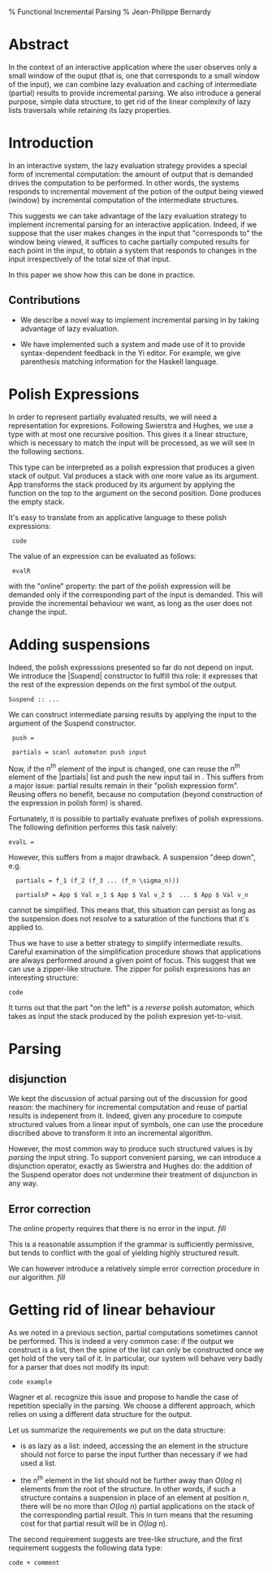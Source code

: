 % Functional Incremental Parsing 
% Jean-Philippe Bernardy

# Abstract

In the context of an interactive application where the user observes only a
small window of the ouput (that is, one that corresponds to a small window of
the input), we can combine lazy evaluation and caching of intermediate (partial)
results to provide incremental parsing. We also introduce a general purpose,
simple data structure, to get rid of the linear complexity of lazy lists
traversals while retaining its lazy properties.

# Introduction

In an interactive system, the lazy evaluation strategy provides a special form of
incremental computation: the amount of output that is demanded drives the
computation to be performed. In other words, the systems responds to incremental
movement of the potion of the output being viewed (window) by incremental 
computation of the intermediate structures.

This suggests we can take advantage of the lazy evaluation strategy to
implement incremental parsing for an interactive application. Indeed, if we
suppose that the user makes changes in the input that "corresponds to" the
window being viewed, it suffices to cache partially computed results for each
point in the input, to obtain a system that responds to changes in the input
irrespectively of the total size of that input.

In this paper we show how this can be done in practice.

## Contributions

* We describe a novel way to implement incremental parsing in 
by taking advantage of lazy evaluation.

* We have implemented such a system and made use of it to provide syntax-dependent
feedback in the Yi editor. For example, we give parenthesis matching information
for the Haskell language.


# Polish Expressions

In order to represent partially evaluated results, we will need a
representation for expresions. Following Swierstra and Hughes, we use a type
with at most one recursive position. This gives it a linear structure, which is
necessary to match the input will be processed, as we will see in the following
sections.

This type can be interpreted as a polish expression that produces a given stack
of output. Val produces a stack with one more value as its argument. App
transforms the stack produced by its argument by applying the function on the
top to the argument on the second position. Done produces the empty stack.

It's easy to translate from an applicative language to these polish expressions:

     code

The value of an expression can be evaluated as follows:

     evalR

with the "online" property: the part of the polish expression will be demanded
only if the corresponding part of the input is demanded.
This will provide the incremental behaviour we want, as long as the user does not
change the input.

# Adding suspensions


Indeed, the polish expresssions presented so far do not depend on input. We
introduce the |Suspend| constructor to fulfill this role: it expresses that the
rest of the expression depends on the first symbol of the output.

    Suspend :: ...

We can construct intermediate parsing results by applying the input to the
argument of the Suspend constructor. 

     push = 

     partials = scanl automaton push input

Now, if the $n^{th}$ element of the input is changed, one can reuse the
$n^{th}$ element of the |partials| list and push the new input tail in
.
This suffers from a major issue: partial results remain in their "polish
expression form". Reusing offers no benefit, because no computation (beyond
construction of the expression in polish form) is shared.

Fortunately, it is possible to partially evaluate prefixes of polish expressions.
The following definition performs this task naïvely:

    evalL = 


However, this suffers from a major drawback.
A suspension "deep down", e.g.

      partials = f_1 (f_2 (f_3 ... (f_n \sigma_n)))

      partialsP = App $ Val v_1 $ App $ Val v_2 $  ... $ App $ Val v_n

cannot be simplified. This means that, this situation can persist as long as
the suspension does not resolve to a saturation of the functions that it's
applied to.

Thus we have to use a better strategy to simplify intermediate results. Careful
examination of the simplification procedure shows that applications are always
performed around a given point of focus. This suggest that we can use a zipper-like
structure. The zipper for polish expressions has an interesting structure:

    code


It turns out that the part "on the left" is a *reverse* polish automaton, which
takes as input the stack produced by the polish expresion yet-to-visit.


# Parsing

## disjunction


We kept the discussion of actual parsing out of the discussion for good reason:
the machinery for incremental computation and reuse of partial results is
indepenent from it. Indeed, given any procedure to compute structured values
from a linear input of symbols, one can use the procedure discribed above to
transform it into an incremental algorithm.

However, the most common way to produce such structured values is by *parsing* the
input string. To support convenient parsing, we can introduce a disjunction operator,
exactly as Swierstra and Hughes do: the addition of the Suspend operator does not
undermine their treatment of disjunction in any way.

## Error correction

The online property requires that there is no error in the input. *fill*

This is a reasonable assumption if the grammar is sufficiently permissive,
but tends to conflict with the goal of yielding highly structured result.

We can however introduce a relatively simple error correction procedure in
our algorithm. *fill*


# Getting rid of linear behaviour

As we noted in a previous section, partial computations sometimes cannot be
performed. This is indeed a very common case: if the output we construct is a
list, then the spine of the list can only be constructed once we get hold of the
very tail of it. In particular, our system will behave very badly for a parser
that does not modify its input:

    code example


Wagner et al. recognize this issue and propose to handle the case of repetition
specially in the parsing. We choose a different approach, which relies on using
a different data structure for the output. 

Let us summarize the requirements we put on the data structure:

* is as lazy as a list: indeed, accessing the an element in the structure
should not force to parse the input further than necessary if we had used a
list. 

* the $n^{th}$ element in the list should not be further away than $O(log~n)$
elements from the root of the structure. In other words, if such a structure
contains a suspension in place of an element at position $n$, there will be
no more than $O(log~n)$ partial applications on the stack of the corresponding
partial result. This in turn means that the resuming cost for that partial result
will be in $O(log~n)$.

The second requirement suggests are tree-like structure, and the first
requirement suggests the following data type:

    code + comment



    




